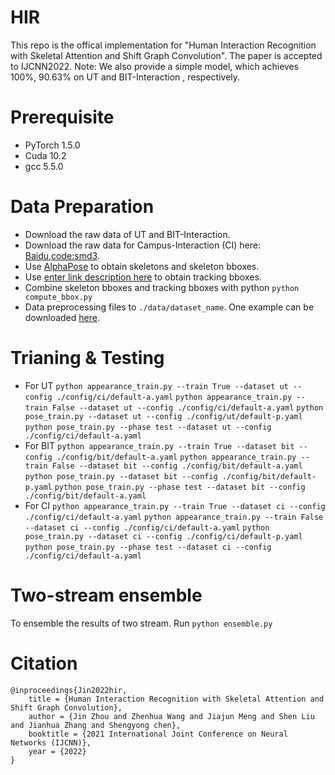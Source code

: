 # HIR
This repo is the offical implementation for "Human Interaction Recognition with Skeletal Attention and Shift Graph Convolution". The paper is accepted to IJCNN2022. 
Note: We also provide a simple model, which achieves 100%, 90.63%  on UT  and BIT-Interaction , respectively.
# Prerequisite

 - PyTorch 1.5.0
 - Cuda 10.2
 - gcc 5.5.0
# Data Preparation
 - Download the raw data of UT and BIT-Interaction. 
 - Download the raw data for Campus-Interaction (CI) here: [Baidu,code:smd3](https://pan.baidu.com/share/init?surl=gDiufsvR-v7IdNCShXoYBg).
 - Use [AlphaPose](https://github.com/MVIG-SJTU/AlphaPose) to obtain skeletons and skeleton bboxes.
 - Use [enter link description here](https://github.com/ifzhang/FairMOT) to obtain tracking bboxes.
 - Combine skeleton bboxes and tracking bboxes with python `python compute_bbox.py`
 - Data preprocessing files to `./data/dataset_name`. One example can be downloaded [here](https://pan.baidu.com/share/init?surl=gDiufsvR-v7IdNCShXoYBg).
# Trianing & Testing
 - For UT
 `python appearance_train.py --train True --dataset ut --config ./config/ci/default-a.yaml`
 `python appearance_train.py --train False --dataset ut --config ./config/ci/default-a.yaml`
 `python pose_train.py --dataset ut --config ./config/ut/default-p.yaml`
 `python pose_train.py --phase test --dataset ut --config ./config/ci/default-a.yaml`
 - For BIT
 `python appearance_train.py --train True --dataset bit --config ./config/bit/default-a.yaml`
 `python appearance_train.py --train False --dataset bit --config ./config/bit/default-a.yaml`
 `python pose_train.py --dataset bit --config ./config/bit/default-p.yaml`
 `python pose_train.py --phase test --dataset bit --config ./config/bit/default-a.yaml`
  - For CI
 `python appearance_train.py --train True --dataset ci --config ./config/ci/default-a.yaml`
 `python appearance_train.py --train False --dataset ci --config ./config/ci/default-a.yaml`
 `python pose_train.py --dataset ci --config ./config/ci/default-p.yaml`
 `python pose_train.py --phase test --dataset ci --config ./config/ci/default-a.yaml`
 # Two-stream ensemble
 To ensemble the results of two stream. Run `python ensemble.py`
 # Citation
    @inproceedings{Jin2022hir,
	    title = {Human Interaction Recognition with Skeletal Attention and Shift Graph Convolution},
	    author = {Jin Zhou and Zhenhua Wang and Jiajun Meng and Shen Liu and Jianhua Zhang and Shengyong chen},
	    booktitle = {2021 International Joint Conference on Neural Networks (IJCNN)},
	    year = {2022}
    }
